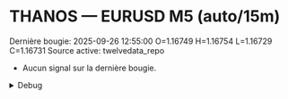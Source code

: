 # THANOS — EURUSD M5 (auto/15m)
Dernière bougie: 2025-09-26 12:55:00  O=1.16749  H=1.16754  L=1.16729  C=1.16731
Source active: twelvedata_repo

- Aucun signal sur la dernière bougie.

<details><summary>Debug</summary>

- TD_API_KEY manquant.

</details>